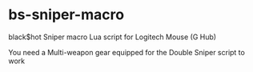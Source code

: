 # bs-sniper-macro
black$hot Sniper macro Lua script for Logitech Mouse (G Hub)

You need a Multi-weapon gear equipped for the Double Sniper script to work
